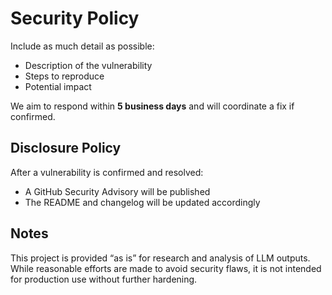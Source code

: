# Security Policy




Include as much detail as possible:
- Description of the vulnerability
- Steps to reproduce
- Potential impact

We aim to respond within **5 business days** and will coordinate a fix if confirmed.

## Disclosure Policy

After a vulnerability is confirmed and resolved:
- A GitHub Security Advisory will be published
- The README and changelog will be updated accordingly

## Notes

This project is provided “as is” for research and analysis of LLM outputs. While reasonable efforts are made to avoid security flaws, it is not intended for production use without further hardening.


